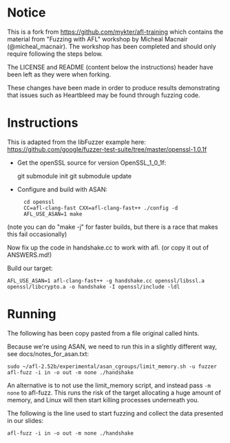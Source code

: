 # Notice
This is a fork from https://github.com/mykter/afl-training which contains the material from "Fuzzing with AFL" workshop by Micheal Macnair (@micheal_macnair). The workshop has been completed and should only require following the steps below. 

The LICENSE and README (content below the instructions) header have been left as they were when forking.

These changes have been made in order to produce results demonstrating that issues such as Heartbleed may be found through fuzzing code. 

# Instructions

This is adapted from the libFuzzer example here: https://github.com/google/fuzzer-test-suite/tree/master/openssl-1.0.1f

- Get the openSSL source for version OpenSSL_1_0_1f:

    git submodule init
    git submodule update

- Configure and build with ASAN:

		cd openssl
		CC=afl-clang-fast CXX=afl-clang-fast++ ./config -d
		AFL_USE_ASAN=1 make
(note you can do "make -j" for faster builds, but there is a race that makes this fail occasionally)

Now fix up the code in handshake.cc to work with afl.  (or copy it out of ANSWERS.md!)

Build our target:

	AFL_USE_ASAN=1 afl-clang-fast++ -g handshake.cc openssl/libssl.a openssl/libcrypto.a -o handshake -I openssl/include -ldl


# Running

The following has been copy pasted from a file original called hints.

Because we're using ASAN, we need to run this in a slightly different way, see docs/notes_for_asan.txt:

	sudo ~/afl-2.52b/experimental/asan_cgroups/limit_memory.sh -u fuzzer afl-fuzz -i in -o out -m none ./handshake

An alternative is to not use the limit_memory script, and instead pass `-m none` to afl-fuzz. This runs the risk of the target allocating a huge amount of memory, and Linux will then start killing processes underneath you.



The following is the line used to start fuzzing and collect the data presented in our slides:

	afl-fuzz -i in -o out -m none ./handshake

